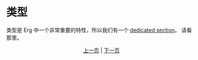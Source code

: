 # 类型

类型是 Erg 中一个非常重要的特性，所以我们有一个 [dedicated section](./type/01_type_system.md)。 请看那里。

<p align='center'>
     <a href='./14_set.md'>上一页</a> | <a href='./16_iterator.md'>下一页</a>
</p>